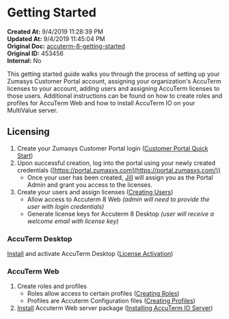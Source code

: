 # Getting Started

<PageHeader />

**Created At:** 9/4/2019 11:28:39 PM  
**Updated At:** 9/4/2019 11:45:04 PM  
**Original Doc:** [accuterm-8-getting-started](https://docs.zumasys.com/accuterm/accuterm-8-getting-started)  
**Original ID:** 453456  
**Internal:** No  

This getting started guide walks you through the process of setting up your Zumasys Customer Portal account, assigning your organization's AccuTerm licenses to your account, adding users and assigning AccuTerm licenses to those users. Additional instructions can be found on how to create roles and profiles for AccuTerm Web and how to install AccuTerm IO on your MultiValue server.

## Licensing

1. Create your Zumasys Customer Portal login ([Customer Portal Quick Start](./../../customer-portal/registration/README.md))  
1. Upon successful creation, log into the portal using your newly created credentials ([https://portal.zumasys.com](https://portal.zumasys.com/))  
   * Once your user has been created, [Jill](mailto:jillo@zumasys.com) will assign you as the Portal Admin and grant you access to the licenses.  
1. Create your users and assign licenses ([Creating Users](./../license-and-user-management/creating-users/README.md))  
   * Allow access to Accuterm 8 Web *(admin will need to provide the user with login credentials)*  
   * Generate license keys for Accuterm 8 Desktop *(user will receive a welcome email with license key)*  

### AccuTerm Desktop

[Install](https://www.zumasys.com/downloads/ "https://www.zumasys.com/downloads/") and activate AccuTerm Desktop ([License Activation](./../license-activation/README.md))


### AccuTerm Web

1. Create roles and profiles
   * Roles allow access to certain profiles ([Creating Roles](./../license-and-user-management/creating-roles/README.md))
   * Profiles are Accuterm Configuration files ([Creating Profiles](./../web/creating-profiles/README.md))
1. [Install](https://www.zumasys.com/downloads/ "https://www.zumasys.com/downloads/") Accuterm Web server package ([Installing AccuTerm IO Server](./../web/installing-accuterm-io-server/README.md))

